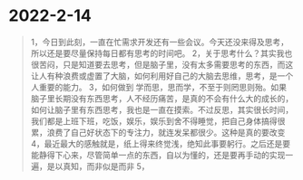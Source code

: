 # 2022-2-14

>1，今日到此刻，一直在忙需求开发还有一些会议。今天还没来得及思考，所以还是要尽量保持每日都有思考的时间吧。
>2，关于思考什么？其实我也很苦闷，只是知道要去思考，但是脑子里，没有太多需要思考的东西，而这让人有种浪费或虚置了大脑，如何利用好自己的大脑去思维，思考，是一个人重要的能力。
>3，如何做到 学而思，思而学，不至于则罔思则殆。如果脑子里长期没有东西思考，人不经历痛苦，是真的不会有什么大的成长的，如何让脑子里有东西思考，我也是一直在摸索。不过反思，其实很长时间，我们都是上班下班，吃饭，娱乐，娱乐到舍不得睡觉，把自己身体搞得很累，浪费了自己好状态下的专注力，就连发呆都很少。这种是真的要改变
>4，最近最大的感触就是，纸上得来终觉浅，绝知此事要躬行。之后还是要能静得下心来，尽管简单一点的东西，自以为懂的，还是要再手动的实现一遍，是以真知，而非似是而非
>5，